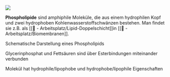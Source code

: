 ![](https://cdn.kastatic.org/ka-perseus-images/352079e6dc783dce573875198fcb364180b01331.png)

**Phospholipide** sind amphiphile Moleküle, die aus einem hydrophilen Kopf und zwei hydrophoben Kohlenwasserstoffschwänzen bestehen. Man findet sie z.B. als [[📝 - Arbeitsplatz/Lipid-Doppelschicht]]in [[📝 - Arbeitsplatz/Biomembranen]].

Schematische Darstellung eines Phospholipids

Glycerinphosphat und Fettsäuren sind über Esterbindungen miteinander verbunden

Molekül hat hydrophile/lipophobe und hydrophobe/lipophile Eigenschaften